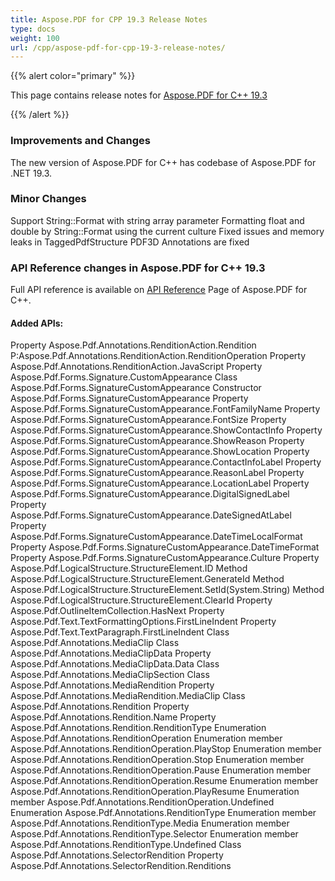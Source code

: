 ```yaml
---
title: Aspose.PDF for CPP 19.3 Release Notes
type: docs
weight: 100
url: /cpp/aspose-pdf-for-cpp-19-3-release-notes/
---
```


{{% alert color="primary" %}} 

This page contains release notes for [Aspose.PDF for C++ 19.3](https://www.nuget.org/packages/Aspose.PDF.CPP/19.3.0)

{{% /alert %}} 
### **Improvements and Changes**
The new version of Aspose.PDF for C++ has codebase of Aspose.PDF for .NET 19.3.
### **Minor Changes**
Support String::Format with string array parameter
Formatting float and double by String::Format using the current culture
Fixed issues and memory leaks in TaggedPdfStructure
PDF3D Annotations are fixed
### **API Reference changes in Aspose.PDF for C++ 19.3**
Full API reference is available on [API Reference](https://apireference.aspose.com/cpp/pdf/) Page of Aspose.PDF for C++.
#### **Added APIs:**
Property Aspose.Pdf.Annotations.RenditionAction.Rendition
P:Aspose.Pdf.Annotations.RenditionAction.RenditionOperation
Property Aspose.Pdf.Annotations.RenditionAction.JavaScript
Property Aspose.Pdf.Forms.Signature.CustomAppearance
Class Aspose.Pdf.Forms.SignatureCustomAppearance
Constructor Aspose.Pdf.Forms.SignatureCustomAppearance
Property Aspose.Pdf.Forms.SignatureCustomAppearance.FontFamilyName
Property Aspose.Pdf.Forms.SignatureCustomAppearance.FontSize
Property Aspose.Pdf.Forms.SignatureCustomAppearance.ShowContactInfo
Property Aspose.Pdf.Forms.SignatureCustomAppearance.ShowReason
Property Aspose.Pdf.Forms.SignatureCustomAppearance.ShowLocation
Property Aspose.Pdf.Forms.SignatureCustomAppearance.ContactInfoLabel
Property Aspose.Pdf.Forms.SignatureCustomAppearance.ReasonLabel
Property Aspose.Pdf.Forms.SignatureCustomAppearance.LocationLabel
Property Aspose.Pdf.Forms.SignatureCustomAppearance.DigitalSignedLabel
Property Aspose.Pdf.Forms.SignatureCustomAppearance.DateSignedAtLabel
Property Aspose.Pdf.Forms.SignatureCustomAppearance.DateTimeLocalFormat
Property Aspose.Pdf.Forms.SignatureCustomAppearance.DateTimeFormat
Property Aspose.Pdf.Forms.SignatureCustomAppearance.Culture
Property Aspose.Pdf.LogicalStructure.StructureElement.ID
Method Aspose.Pdf.LogicalStructure.StructureElement.GenerateId
Method Aspose.Pdf.LogicalStructure.StructureElement.SetId(System.String)
Method Aspose.Pdf.LogicalStructure.StructureElement.ClearId
Property Aspose.Pdf.OutlineItemCollection.HasNext
Property Aspose.Pdf.Text.TextFormattingOptions.FirstLineIndent
Property Aspose.Pdf.Text.TextParagraph.FirstLineIndent
Class Aspose.Pdf.Annotations.MediaClip
Class Aspose.Pdf.Annotations.MediaClipData
Property Aspose.Pdf.Annotations.MediaClipData.Data
Class Aspose.Pdf.Annotations.MediaClipSection
Class Aspose.Pdf.Annotations.MediaRendition
Property Aspose.Pdf.Annotations.MediaRendition.MediaClip
Class Aspose.Pdf.Annotations.Rendition
Property Aspose.Pdf.Annotations.Rendition.Name
Property Aspose.Pdf.Annotations.Rendition.RenditionType
Enumeration Aspose.Pdf.Annotations.RenditionOperation
Enumeration member Aspose.Pdf.Annotations.RenditionOperation.PlayStop
Enumeration member Aspose.Pdf.Annotations.RenditionOperation.Stop
Enumeration member Aspose.Pdf.Annotations.RenditionOperation.Pause
Enumeration member Aspose.Pdf.Annotations.RenditionOperation.Resume
Enumeration member Aspose.Pdf.Annotations.RenditionOperation.PlayResume
Enumeration member Aspose.Pdf.Annotations.RenditionOperation.Undefined
Enumeration Aspose.Pdf.Annotations.RenditionType
Enumeration member Aspose.Pdf.Annotations.RenditionType.Media
Enumeration member Aspose.Pdf.Annotations.RenditionType.Selector
Enumeration member Aspose.Pdf.Annotations.RenditionType.Undefined
Class Aspose.Pdf.Annotations.SelectorRendition
Property Aspose.Pdf.Annotations.SelectorRendition.Renditions

